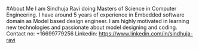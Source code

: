 #About Me
I am Sindhuja Ravi doing Masters of Science in Computer Engineering. I have around 5 years of experience in Embedded software domain as Model based design engineer. I am highly motivated in learning new technologies and passionate about model designing and coding.
Contact no: +16699779256
Linkedin: https://www.linkedin.com/in/sindhuja-ravi
